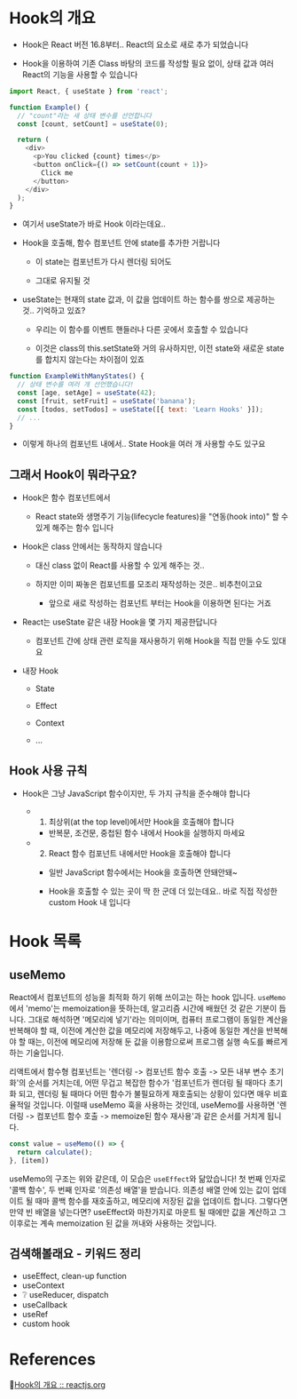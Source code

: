# Hook의 개요

- Hook은 React 버전 16.8부터.. React의 요소로 새로 추가 되었습니다

- Hook을 이용하여 기존 Class 바탕의 코드를 작성할 필요 없이, 상태 값과 여러 React의 기능을 사용할 수 있습니다

```js
import React, { useState } from 'react';

function Example() {
  // "count"라는 새 상태 변수를 선언합니다
  const [count, setCount] = useState(0);

  return (
    <div>
      <p>You clicked {count} times</p>
      <button onClick={() => setCount(count + 1)}>
        Click me
      </button>
    </div>
  );
}
```

- 여기서 useState가 바로 Hook 이라는데요..

- Hook을 호출해, 함수 컴포넌트 안에 state를 추가한 거랍니다

    - 이 state는 컴포넌트가 다시 렌더링 되어도

    - 그대로 유지될 것

- useState는 현재의 state 값과, 이 값을 업데이트 하는 함수를 쌍으로 제공하는 것.. 기억하고 있죠?

    - 우리는 이 함수를 이벤트 핸들러나 다른 곳에서 호출할 수 있습니다

    - 이것은 class의 this.setState와 거의 유사하지만, 이전 state와 새로운 state를 합치지 않는다는 차이점이 있죠

```js
function ExampleWithManyStates() {
  // 상태 변수를 여러 개 선언했습니다!
  const [age, setAge] = useState(42);
  const [fruit, setFruit] = useState('banana');
  const [todos, setTodos] = useState([{ text: 'Learn Hooks' }]);
  // ...
}
```

- 이렇게 하나의 컴포넌트 내에서.. State Hook을 여러 개 사용할 수도 있구요

## 그래서 Hook이 뭐라구요?

- Hook은 함수 컴포넌트에서

    - React state와 생명주기 기능(lifecycle features)을 "연동(hook into)" 할 수 있게 해주는 함수 입니다

- Hook은 class 안에서는 동작하지 않습니다

    - 대신 class 없이 React를 사용할 수 있게 해주는 것..

    - 하지만 이미 짜놓은 컴포넌트를 모조리 재작성하는 것은.. 비추천이고요

        - 앞으로 새로 작성하는 컴포넌트 부터는 Hook을 이용하면 된다는 거죠

- React는 useState 같은 내장 Hook을 몇 가지 제공한답니다

    - 컴포넌트 간에 상태 관련 로직을 재사용하기 위해 Hook을 직접 만들 수도 있대요

- 내장 Hook

    - State

    - Effect

    - Context

    - ...

## Hook 사용 규칙

- Hook은 그냥 JavaScript 함수이지만, 두 가지 규칙을 준수해야 합니다

    - 1. 최상위(at the top level)에서만 Hook을 호출해야 합니다

        - 반복문, 조건문, 중첩된 함수 내에서 Hook을 실행하지 마세요
    
    - 2. React 함수 컴포넌트 내에서만 Hook을 호출해야 합니다

        - 일반 JavaScript 함수에서는 Hook을 호출하면 안돼안돼~

        - Hook을 호출할 수 있는 곳이 딱 한 군데 더 있는데요.. 바로 직접 작성한 custom Hook 내 입니다

# Hook 목록

## useMemo

React에서 컴포넌트의 성능을 최적화 하기 위해 쓰이고는 하는 hook 입니다. `useMemo`에서 'memo'는 memoization을 뜻하는데, 알고리즘 시간에 배웠던 것 같은 기분이 듭니다. 그대로 해석하면 '메모리에 넣기'라는 의미이며, 컴퓨터 프로그램이 동일한 계산을 반복해야 할 때, 이전에 계산한 값을 메모리에 저장해두고, 나중에 동일한 계산을 반복해야 할 때는, 이전에 메모리에 저장해 둔 값을 이용함으로써 프로그램 실행 속도를 빠르게 하는 기술입니다.

리액트에서 함수형 컴포넌트는 '렌더링 -> 컴포넌트 함수 호출 -> 모든 내부 변수 초기화'의 순서를 거치는데, 어떤 무겁고 복잡한 함수가 '컴포넌트가 렌더링 될 때마다 초기화 되고, 렌더링 될 때마다 어떤 함수가 불필요하게 재호출되는 상황이 있다면 매우 비효율적일 것입니다. 이럴때 useMemo 훅을 사용하는 것인데, useMemo를 사용하면 '렌더링 -> 컴포넌트 함수 호출 -> memoize된 함수 재사용'과 같은 순서를 거치게 됩니다.

```jsx
const value = useMemo(() => {
  return calculate();
}, [item])
```

useMemo의 구조는 위와 같은데, 이 모습은 `useEffect`와 닮았습니다! 첫 번째 인자로 '콜백 함수', 두 번째 인자로 '의존성 배열'을 받습니다. 의존성 배열 안에 있는 값이 업데이트 될 때마 콜백 함수를 재호출하고, 메모리에 저장된 값을 업데이트 합니다. 그렇다면 만약 빈 배열을 넣는다면? useEffect와 마찬가지로 마운트 될 때에만 값을 계산하고 그 이후로는 계속 memoization 된 값을 꺼내와 사용하는 것입니다.

## 검색해볼래요 - 키워드 정리

- useEffect, clean-up function
- useContext
- ❔ useReducer, dispatch
- useCallback
- useRef
- custom hook

# References

🔗[Hook의 개요 :: reactjs.org](https://ko.reactjs.org/docs/hooks-intro.html)